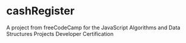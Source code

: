 # cashRegister
A project from freeCodeCamp for the JavaScript Algorithms and Data Structures Projects Developer Certification
